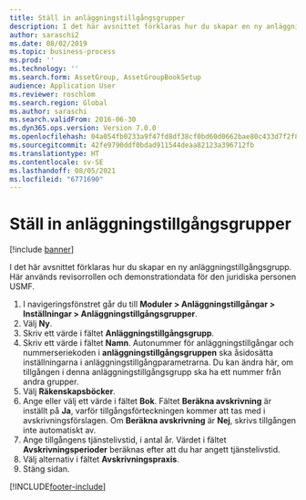```yaml
---
title: Ställ in anläggningstillgångsgrupper
description: I det här avsnittet förklaras hur du skapar en ny anläggningstillgångsgrupp.
author: saraschi2
ms.date: 08/02/2019
ms.topic: business-process
ms.prod: ''
ms.technology: ''
ms.search.form: AssetGroup, AssetGroupBookSetup
audience: Application User
ms.reviewer: roschlom
ms.search.region: Global
ms.author: saraschi
ms.search.validFrom: 2016-06-30
ms.dyn365.ops.version: Version 7.0.0
ms.openlocfilehash: 04a054fb0233a9f47fd8df38cf0bd60d0662bae80c433d7f2f8ed21c0f1bfdf8
ms.sourcegitcommit: 42fe9790ddf0bdad911544deaa82123a396712fb
ms.translationtype: HT
ms.contentlocale: sv-SE
ms.lasthandoff: 08/05/2021
ms.locfileid: "6771690"
---
```

# <a name="set-up-fixed-asset-groups"></a>Ställ in anläggningstillgångsgrupper

[!include [banner](../../includes/banner.md)]

I det här avsnittet förklaras hur du skapar en ny anläggningstillgångsgrupp. Här används revisorrollen och demonstrationdata för den juridiska personen USMF.

1. I navigeringsfönstret går du till **Moduler > Anläggningstillgångar > Inställningar > Anläggningstillgångsgrupper**.
2. Välj **Ny**.
3. Skriv ett värde i fältet **Anläggningstillgångsgrupp**.
4. Skriv ett värde i fältet **Namn**. Autonummer för anläggningstillgångar och nummerseriekoden i **anläggningstillgångsgruppen** ska åsidosätta inställningarna i anläggningstillgångparametrarna. Du kan ändra här, om tillgången i denna anläggningstillgångsgrupp ska ha ett nummer från andra grupper.  
5. Välj **Räkenskapsböcker**.
6. Ange eller välj ett värde i fältet **Bok**. Fältet **Beräkna avskrivning** är inställt på **Ja**, varför tillgångsförteckningen kommer att tas med i avskrivningsförslagen. Om **Beräkna avskrivning** är **Nej**, skrivs tillgången inte automatiskt av.  
7. Ange tillgångens tjänstelivstid, i antal år. Värdet i fältet **Avskrivningsperioder** beräknas efter att du har angett tjänstelivstid.  
8. Välj alternativ i fältet **Avskrivningspraxis**.
9. Stäng sidan.



[!INCLUDE[footer-include](../../../includes/footer-banner.md)]